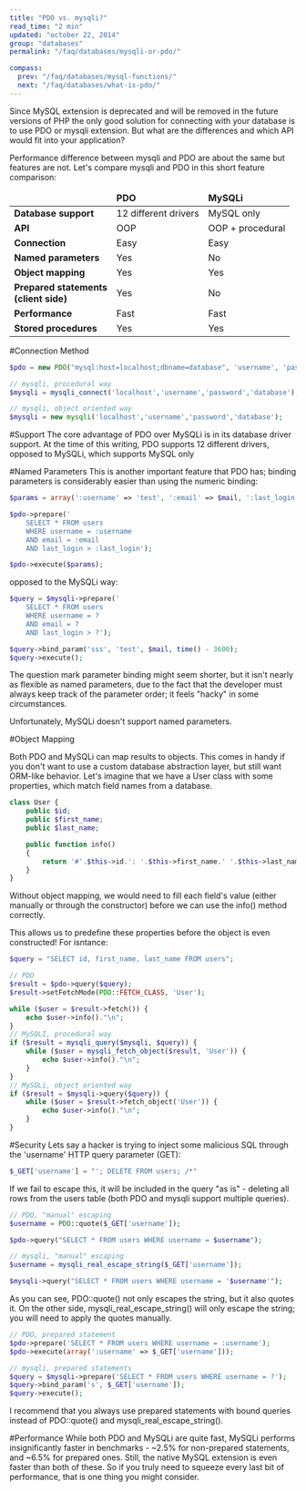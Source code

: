 ```yaml
---
title: "PDO vs. mysqli?"
read_time: "2 min"
updated: "october 22, 2014"
group: "databases"
permalink: "/faq/databases/mysqli-or-pdo/"

compass:
  prev: "/faq/databases/mysql-functions/"
  next: "/faq/databases/what-is-pdo/"
---
```


Since MySQL extension is deprecated and will be removed in the future versions of PHP the only good solution for connecting with your
database is to use PDO or mysqli extension. But what are the differences and which API would fit into your application?

Performance difference between mysqli and PDO are about the same but features are not. Let's compare mysqli and PDO in this short
feature comparison:


<table>
<thead>
<tr>
<td></td>
<td>
				<strong>PDO</strong>
			</td>
<td>
				<strong>MySQLi</strong>
			</td>
</tr>
</thead>
<tbody>
<tr>
<td><strong>Database support</strong></td>
<td>12 different drivers</td>
<td>MySQL only</td>
</tr>
<tr>
<td><strong>API</strong></td>
<td>OOP</td>
<td>OOP + procedural</td>
</tr>
<tr>
<td><strong>Connection</strong></td>
<td>Easy</td>
<td>Easy</td>
</tr>
<tr>
<td><strong>Named parameters</strong></td>
<td>Yes</td>
<td>No</td>
</tr>
<tr>
<td><strong>Object mapping</strong></td>
<td>Yes</td>
<td>Yes</td>
</tr>
<tr>
<td><strong>Prepared statements <br>(client side)</strong></td>
<td>Yes</td>
<td>No</td>
</tr>
<tr>
<td><strong>Performance</strong></td>
<td>Fast</td>
<td>Fast</td>
</tr>
<tr>
<td><strong>Stored procedures</strong></td>
<td>Yes</td>
<td>Yes</td>
</tr>
</tbody>
</table>

#Connection Method
```php
$pdo = new PDO("mysql:host=localhost;dbname=database", 'username', 'password');

// mysqli, procedural way
$mysqli = mysqli_connect('localhost','username','password','database');

// mysqli, object oriented way
$mysqli = new mysqli('localhost','username','password','database');
```
#Support
The core advantage of PDO over MySQLi is in its database driver support. At the time of this writing, PDO supports 12 different drivers, opposed to MySQLi, which supports MySQL only

#Named Parameters
This is another important feature that PDO has; binding parameters is considerably easier than using the numeric binding:

```php
$params = array(':username' => 'test', ':email' => $mail, ':last_login' => time() - 3600);

$pdo->prepare('
    SELECT * FROM users
    WHERE username = :username
    AND email = :email
    AND last_login > :last_login');

$pdo->execute($params);
```

opposed to the MySQLi way:

```php
$query = $mysqli->prepare('
    SELECT * FROM users
    WHERE username = ?
    AND email = ?
    AND last_login > ?');

$query->bind_param('sss', 'test', $mail, time() - 3600);
$query->execute();
```

The question mark parameter binding might seem shorter, but it isn't nearly as flexible as named parameters, due to the fact that the developer must always keep track of the parameter order; it feels "hacky" in some circumstances.

Unfortunately, MySQLi doesn't support named parameters.

#Object Mapping

Both PDO and MySQLi can map results to objects. This comes in handy if you don't want to use a custom database abstraction layer, but still want ORM-like behavior. Let's imagine that we have a User class with some properties, which match field names from a database.

```php
class User {
    public $id;
    public $first_name;
    public $last_name;

    public function info()
    {
        return '#'.$this->id.': '.$this->first_name.' '.$this->last_name;
    }
}
```
Without object mapping, we would need to fill each field's value (either manually or through the constructor) before we can use the info() method correctly.

This allows us to predefine these properties before the object is even constructed! For isntance:

```php
$query = "SELECT id, first_name, last_name FROM users";

// PDO
$result = $pdo->query($query);
$result->setFetchMode(PDO::FETCH_CLASS, 'User');

while ($user = $result->fetch()) {
    echo $user->info()."\n";
}
// MySQLI, procedural way
if ($result = mysqli_query($mysqli, $query)) {
    while ($user = mysqli_fetch_object($result, 'User')) {
        echo $user->info()."\n";
    }
}
// MySQLi, object oriented way
if ($result = $mysqli->query($query)) {
    while ($user = $result->fetch_object('User')) {
        echo $user->info()."\n";
    }
}
```

#Security
Lets say a hacker is trying to inject some malicious SQL through the 'username' HTTP query parameter (GET):

```php
$_GET['username'] = "'; DELETE FROM users; /*"
```
If we fail to escape this, it will be included in the query "as is" - deleting all rows from the users table (both PDO and mysqli support multiple queries).

```php
// PDO, "manual" escaping
$username = PDO::quote($_GET['username']);

$pdo->query("SELECT * FROM users WHERE username = $username");

// mysqli, "manual" escaping
$username = mysqli_real_escape_string($_GET['username']);

$mysqli->query("SELECT * FROM users WHERE username = '$username'");
```

As you can see, PDO::quote() not only escapes the string, but it also quotes it. On the other side, mysqli_real_escape_string() will only escape the string; you will need to apply the quotes manually.

```php
// PDO, prepared statement
$pdo->prepare('SELECT * FROM users WHERE username = :username');
$pdo->execute(array(':username' => $_GET['username']));

// mysqli, prepared statements
$query = $mysqli->prepare('SELECT * FROM users WHERE username = ?');
$query->bind_param('s', $_GET['username']);
$query->execute();
```
I recommend that you always use prepared statements with bound queries instead of PDO::quote() and mysqli_real_escape_string().

#Performance
While both PDO and MySQLi are quite fast, MySQLi performs insignificantly faster in benchmarks - ~2.5% for non-prepared statements, and ~6.5% for prepared ones. Still, the native MySQL extension is even faster than both of these. So if you truly need to squeeze every last bit of performance, that is one thing you might consider.
